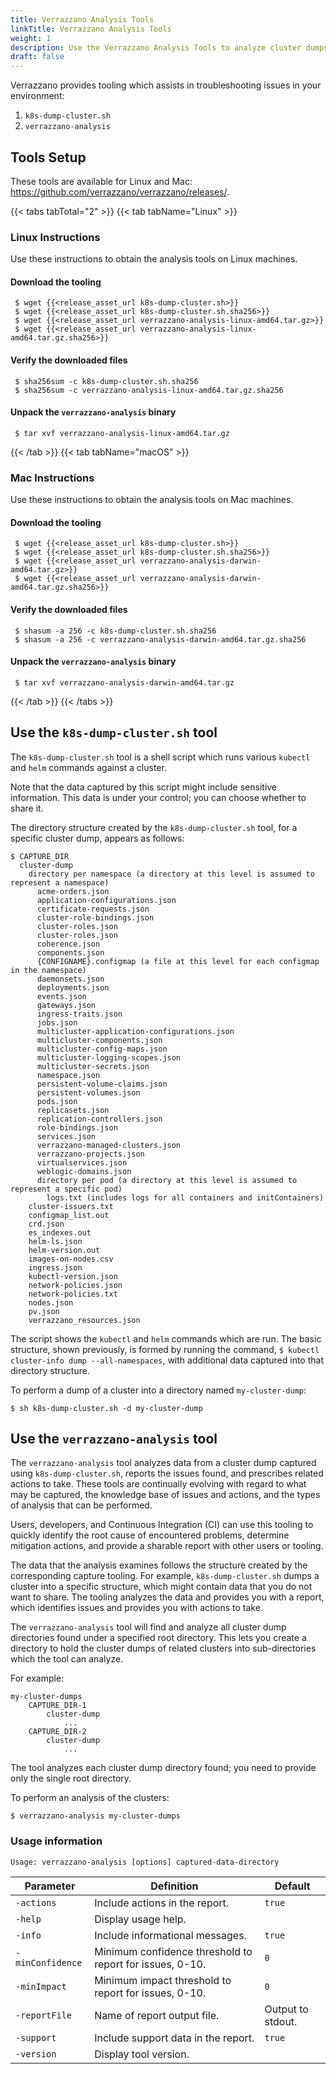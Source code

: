 ```yaml
---
title: Verrazzano Analysis Tools
linkTitle: Verrazzano Analysis Tools
weight: 1
description: Use the Verrazzano Analysis Tools to analyze cluster dumps
draft: false
---
```



Verrazzano provides tooling which assists in troubleshooting issues in your environment:
1. `k8s-dump-cluster.sh`
2. `verrazzano-analysis`

## Tools Setup
These tools are available for Linux and Mac: https://github.com/verrazzano/verrazzano/releases/.

{{< tabs tabTotal="2" >}}
{{< tab tabName="Linux" >}}
<br>

### Linux Instructions

Use these instructions to obtain the analysis tools on Linux machines.  

#### Download the tooling
  ```
   $ wget {{<release_asset_url k8s-dump-cluster.sh>}}
   $ wget {{<release_asset_url k8s-dump-cluster.sh.sha256>}}
   $ wget {{<release_asset_url verrazzano-analysis-linux-amd64.tar.gz>}}
   $ wget {{<release_asset_url verrazzano-analysis-linux-amd64.tar.gz.sha256>}}
  ```

#### Verify the downloaded files
  ```
   $ sha256sum -c k8s-dump-cluster.sh.sha256
   $ sha256sum -c verrazzano-analysis-linux-amd64.tar.gz.sha256
  ```

#### Unpack the `verrazzano-analysis` binary
  ```
   $ tar xvf verrazzano-analysis-linux-amd64.tar.gz
  ```
{{< /tab >}}
{{< tab tabName="macOS" >}}
<br>

### Mac Instructions

Use these instructions to obtain the analysis tools on Mac machines.

#### Download the tooling
  ```
   $ wget {{<release_asset_url k8s-dump-cluster.sh>}}
   $ wget {{<release_asset_url k8s-dump-cluster.sh.sha256>}}
   $ wget {{<release_asset_url verrazzano-analysis-darwin-amd64.tar.gz>}}
   $ wget {{<release_asset_url verrazzano-analysis-darwin-amd64.tar.gz.sha256>}}
  ```
#### Verify the downloaded files
  ```
   $ shasum -a 256 -c k8s-dump-cluster.sh.sha256
   $ shasum -a 256 -c verrazzano-analysis-darwin-amd64.tar.gz.sha256
  ```

#### Unpack the `verrazzano-analysis` binary
  ```
   $ tar xvf verrazzano-analysis-darwin-amd64.tar.gz
  ```

{{< /tab >}}
{{< /tabs >}}


## Use the `k8s-dump-cluster.sh` tool

The `k8s-dump-cluster.sh` tool is a shell script which runs various `kubectl` and `helm` commands against a cluster.

Note that the data captured by this script might include sensitive information. This data is under your control; you can choose whether to share it.

The directory structure created by the `k8s-dump-cluster.sh` tool, for a specific cluster dump, appears as follows:

    $ CAPTURE_DIR
      cluster-dump
        directory per namespace (a directory at this level is assumed to represent a namespace)
          acme-orders.json
          application-configurations.json
          certificate-requests.json
          cluster-role-bindings.json
          cluster-roles.json
          cluster-roles.json
          coherence.json
          components.json
          {CONFIGNAME}.configmap (a file at this level for each configmap in the namespace)
          daemonsets.json
          deployments.json
          events.json
          gateways.json
          ingress-traits.json
          jobs.json
          multicluster-application-configurations.json
          multicluster-components.json
          multicluster-config-maps.json
          multicluster-logging-scopes.json
          multicluster-secrets.json
          namespace.json
          persistent-volume-claims.json
          persistent-volumes.json
          pods.json
          replicasets.json
          replication-controllers.json
          role-bindings.json
          services.json
          verrazzano-managed-clusters.json
          verrazzano-projects.json
          virtualservices.json
          weblogic-domains.json
          directory per pod (a directory at this level is assumed to represent a specific pod)
            logs.txt (includes logs for all containers and initContainers)
        cluster-issuers.txt
        configmap_list.out
        crd.json
        es_indexes.out
        helm-ls.json
        helm-version.out
        images-on-nodes.csv
        ingress.json
        kubectl-version.json
        network-policies.json
        network-policies.txt
        nodes.json
        pv.json
        verrazzano_resources.json

The script shows the `kubectl` and `helm` commands which are run. The basic structure, shown previously, is formed by running the command, `$ kubectl cluster-info dump --all-namespaces`, with additional data captured into that directory structure.

To perform a dump of a cluster into a directory named `my-cluster-dump`:

`$ sh k8s-dump-cluster.sh -d my-cluster-dump`

## Use the `verrazzano-analysis` tool

The `verrazzano-analysis` tool analyzes data from a cluster dump captured using `k8s-dump-cluster.sh`, reports the issues found, and prescribes related actions to take.  These tools are continually evolving with regard to what may be captured, the knowledge base of issues and actions, and the types of analysis that can be performed.

Users, developers, and Continuous Integration (CI) can use this tooling to quickly identify the root cause of encountered problems, determine mitigation actions, and provide a sharable report with other users or tooling.

The data that the analysis examines follows the structure created by the corresponding capture tooling. For example, `k8s-dump-cluster.sh` dumps a cluster into a specific structure, which might contain data that you do not want to share. The tooling analyzes the data and provides you with a report, which identifies issues and provides you with actions to take.

The `verrazzano-analysis` tool will find and analyze all cluster dump directories found under a specified root directory. This lets you create a directory to hold the cluster dumps of related clusters into sub-directories which the tool can analyze.

For example:

    my-cluster-dumps
        CAPTURE_DIR-1
            cluster-dump
                ...
        CAPTURE_DIR-2
            cluster-dump
                ...

The tool analyzes each cluster dump directory found; you need to provide only the single root directory.

To perform an analysis of the clusters:

`$ verrazzano-analysis my-cluster-dumps`

### Usage information

```
Usage: verrazzano-analysis [options] captured-data-directory
```

| Parameter | Definition | Default |
| --- | --- | --- |
| `-actions` | Include actions in the report. | `true` |
| `-help` | Display usage help. | |
| `-info` | Include informational messages. | `true` |
| `-minConfidence` | Minimum confidence threshold to report for issues, 0-10. | `0` |
| `-minImpact` | Minimum impact threshold to report for issues, 0-10. | `0` |
| `-reportFile` | Name of report output file. | Output to stdout. |
| `-support` | Include support data in the report. | `true` |
| `-version` | Display tool version. | |
